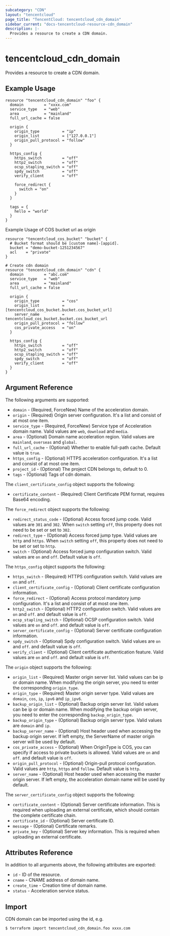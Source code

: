 ```yaml
---
subcategory: "CDN"
layout: "tencentcloud"
page_title: "TencentCloud: tencentcloud_cdn_domain"
sidebar_current: "docs-tencentcloud-resource-cdn_domain"
description: |-
  Provides a resource to create a CDN domain.
---
```


# tencentcloud_cdn_domain

Provides a resource to create a CDN domain.

## Example Usage

```hcl
resource "tencentcloud_cdn_domain" "foo" {
  domain         = "xxxx.com"
  service_type   = "web"
  area           = "mainland"
  full_url_cache = false

  origin {
    origin_type          = "ip"
    origin_list          = ["127.0.0.1"]
    origin_pull_protocol = "follow"
  }

  https_config {
    https_switch         = "off"
    http2_switch         = "off"
    ocsp_stapling_switch = "off"
    spdy_switch          = "off"
    verify_client        = "off"

    force_redirect {
      switch = "on"
    }
  }

  tags = {
    hello = "world"
  }
}
```

Example Usage of COS bucket url as origin

```hcl
resource "tencentcloud_cos_bucket" "bucket" {
  # Bucket format should be [custom name]-[appid].
  bucket = "demo-bucket-1251234567"
  acl    = "private"
}

# Create cdn domain
resource "tencentcloud_cdn_domain" "cdn" {
  domain         = "abc.com"
  service_type   = "web"
  area           = "mainland"
  full_url_cache = false

  origin {
    origin_type          = "cos"
    origin_list          = [tencentcloud_cos_bucket.bucket.cos_bucket_url]
    server_name          = tencentcloud_cos_bucket.bucket.cos_bucket_url
    origin_pull_protocol = "follow"
    cos_private_access   = "on"
  }

  https_config {
    https_switch         = "off"
    http2_switch         = "off"
    ocsp_stapling_switch = "off"
    spdy_switch          = "off"
    verify_client        = "off"
  }
}
```

## Argument Reference

The following arguments are supported:

* `domain` - (Required, ForceNew) Name of the acceleration domain.
* `origin` - (Required) Origin server configuration. It's a list and consist of at most one item.
* `service_type` - (Required, ForceNew) Service type of Acceleration domain name. Valid values are `web`, `download` and `media`.
* `area` - (Optional) Domain name acceleration region.  Valid values are `mainland`, `overseas` and `global`.
* `full_url_cache` - (Optional) Whether to enable full-path cache. Default value is `true`.
* `https_config` - (Optional) HTTPS acceleration configuration. It's a list and consist of at most one item.
* `project_id` - (Optional) The project CDN belongs to, default to 0.
* `tags` - (Optional) Tags of cdn domain.

The `client_certificate_config` object supports the following:

* `certificate_content` - (Required) Client Certificate PEM format, requires Base64 encoding.

The `force_redirect` object supports the following:

* `redirect_status_code` - (Optional) Access forced jump code. Valid values are `301` and `302`. When `switch` setting `off`, this property does not need to be set or set to `302`.
* `redirect_type` - (Optional) Access forced jump type. Valid values are `http` and `https`. When `switch` setting `off`, this property does not need to be set or set to `http`.
* `switch` - (Optional) Access forced jump configuration switch. Valid values are `on` and `off`. Default value is `off`.

The `https_config` object supports the following:

* `https_switch` - (Required) HTTPS configuration switch. Valid values are `on` and `off`.
* `client_certificate_config` - (Optional) Client certificate configuration information.
* `force_redirect` - (Optional) Access protocol mandatory jump configuration. It's a list and consist of at most one item.
* `http2_switch` - (Optional) HTTP2 configuration switch. Valid values are `on` and `off`. and default value is `off`.
* `ocsp_stapling_switch` - (Optional) OCSP configuration switch. Valid values are `on` and `off`. and default value is `off`.
* `server_certificate_config` - (Optional) Server certificate configuration information.
* `spdy_switch` - (Optional) Spdy configuration switch. Valid values are `on` and `off`. and default value is `off`.
* `verify_client` - (Optional) Client certificate authentication feature. Valid values are `on` and `off`. and default value is `off`.

The `origin` object supports the following:

* `origin_list` - (Required) Master origin server list. Valid values can be ip or domain name. When modifying the origin server, you need to enter the corresponding `origin_type`.
* `origin_type` - (Required) Master origin server type. Valid values are `domain`, `cos`, `ip`, `ipv6` and `ip_ipv6`.
* `backup_origin_list` - (Optional) Backup origin server list. Valid values can be ip or domain name. When modifying the backup origin server, you need to enter the corresponding `backup_origin_type`.
* `backup_origin_type` - (Optional) Backup origin server type. Valid values are `domain` and `ip`.
* `backup_server_name` - (Optional) Host header used when accessing the backup origin server. If left empty, the ServerName of master origin server will be used by default.
* `cos_private_access` - (Optional) When OriginType is COS, you can specify if access to private buckets is allowed. Valid values are `on` and `off`. and default value is `off`.
* `origin_pull_protocol` - (Optional) Origin-pull protocol configuration. Valid values are `http`, `https` and `follow`. Default value is `http`.
* `server_name` - (Optional) Host header used when accessing the master origin server. If left empty, the acceleration domain name will be used by default.

The `server_certificate_config` object supports the following:

* `certificate_content` - (Optional) Server certificate information. This is required when uploading an external certificate, which should contain the complete certificate chain.
* `certificate_id` - (Optional) Server certificate ID.
* `message` - (Optional) Certificate remarks.
* `private_key` - (Optional) Server key information. This is required when uploading an external certificate.

## Attributes Reference

In addition to all arguments above, the following attributes are exported:

* `id` - ID of the resource.
* `cname` - CNAME address of domain name.
* `create_time` - Creation time of domain name.
* `status` - Acceleration service status.


## Import

CDN domain can be imported using the id, e.g.

```
$ terraform import tencentcloud_cdn_domain.foo xxxx.com
```

